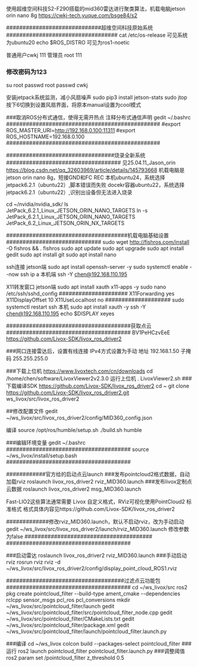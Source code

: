 使用超维空间科技S2-F290搭载的mid360雷达进行聚类算法，机载电脑jetson orin nano 8g
https://cwkj-tech.yuque.com/bsge84/s2

#############################超维空间科技原始系统##################################
cat /etc/os-release
可见系统为ubuntu20
echo $ROS_DISTRO
可见为ros1-noetic

普通用户cwkj	111
管理员	root	111

### 修改密码为123
su root
passwd root
passwd cwkj

安装jetpack系统监测，减小风扇噪声
sudo pip3 install jetson-stats
sudo jtop
按下6切换到设置风扇界面，将原本manual设置为cool模式

###取消ROS分布式通信，使得无需开热点
注释分布式通信声明
gedit ~/.bashrc
###############################################
#export ROS_MASTER_URI=http://192.168.0.100:11311
#export ROS_HOSTNAME=192.168.0.100
###############################################

#################################烧录全新系统###################################
见25.04.11_Jason_orin
https://blog.csdn.net/qq_32603969/article/details/145793668
机载电脑是jetson orin nano 8g，短接GND和FC REC
本机ubuntu24，系统选择jetpack6.2.1（ubuntu22）,脚本错误而失败
docekr容器ubuntu22，系统选择jetpack6.2.1（ubuntu22）,识别出设备但无法进入烧录

cd ~/nvidia/nvidia_sdk/
ls JetPack_6.2.1_Linux_JETSON_ORIN_NANO_TARGETS
ln -s JetPack_6.2.1_Linux_JETSON_ORIN_NANO_TARGETS JetPack_6.2_Linux_JETSON_ORIN_NX_TARGETS

#####################################机载电脑基础设置#############################
sudo wget http://fishros.com/install -O fishros && . fishros
sudo apt update
sudo apt upgrade
sudo apt install gedit
sudo apt install git
sudo apt install nano

ssh连接
jetson端
sudo apt install openssh-server -y
sudo systemctl enable --now ssh
ip a
本机端
ssh -Y chen@192.168.110.195


X11转发窗口
jetson端
sudo apt install xauth x11-apps -y
sudo nano /etc/ssh/sshd_config
#####################
X11Forwarding yes
X11DisplayOffset 10
X11UseLocalhost no
####################
sudo systemctl restart ssh
本机
sudo apt install xauth -y
ssh -Y chen@192.168.110.195
echo $DISPLAY
xeyes




######################################获取点云######################################
BV1PeHCzvEeE
https://github.com/Livox-SDK/livox_ros_driver2

###网口连接雷达后，设置有线连接
IPv4方式设置为手动
地址	192.168.1.50
子掩码	255.255.255.0

###下载上位机
https://www.livoxtech.com/cn/downloads
cd /home/chen/software/LivoxViewer2v2.3.0
运行上位机
. LivoxViewer2.sh
###下载编译SDK
https://github.com/Livox-SDK/livox_ros_driver2
cd ~
git clone https://github.com/Livox-SDK/livox_ros_driver2.git ws_livox/src/livox_ros_driver2

##修改配置文件
gedit ~/ws_livox/src/livox_ros_driver2/config/MID360_config.json

编译
source /opt/ros/humble/setup.sh
./build.sh humble

###编辑环境变量
gedit ~/.bashrc
######################################
source ~/ws_livox/install/setup.bash
######################################

############官方给的启动点云launch
###发布pointcloud2格式数据，自动加载rviz
roslaunch livox_ros_driver2 rviz_MID360.launch 
###发布livox定制点云数据
roslaunch livox_ros_driver2 msg_MID360.launch 

Fast-LIO2这些算法通常需要 Livox 自定义格式，RViz可视化使用PointCloud2 标准格式
格式具体内容见https://github.com/Livox-SDK/livox_ros_driver2

#############修改rviz_MID360.launch，默认不启动rviz，改为手动启动
gedit ~/ws_livox/src/livox_ros_driver2/launch/rviz_MID360.launch
修改参数为false
#######################################
<arg name="rviz_enable" default="false"/>
######################################

###启动雷达
roslaunch livox_ros_driver2 rviz_MID360.launch 
###手动启动rviz
rosrun rviz rviz -d ~/ws_livox/src/livox_ros_driver2/config/display_point_cloud_ROS1.rviz


####################################过滤点云功能包######################################
cd ~/ws_livox/src
ros2 pkg create pointcloud_filter --build-type ament_cmake --dependencies rclcpp sensor_msgs pcl_ros pcl_conversions
mkdir ~/ws_livox/src/pointcloud_filter/launch
gedit ~/ws_livox/src/pointcloud_filter/src/pointcloud_filter_node.cpp
gedit ~/ws_livox/src/pointcloud_filter/CMakeLists.txt
gedit ~/ws_livox/src/pointcloud_filter/package.xml
gedit ~/ws_livox/src/pointcloud_filter/launch/pointcloud_filter.launch.py

###编译
cd ~/ws_livox
colcon build --packages-select pointcloud_filter
###运行
ros2 launch pointcloud_filter pointcloud_filter.launch.py
###调整阈值
ros2 param set /pointcloud_filter z_threshold 0.5



